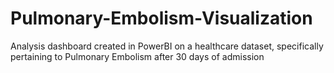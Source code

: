 # Pulmonary-Embolism-Visualization
Analysis dashboard created in PowerBI on a healthcare dataset, specifically pertaining to Pulmonary Embolism after 30 days of admission

